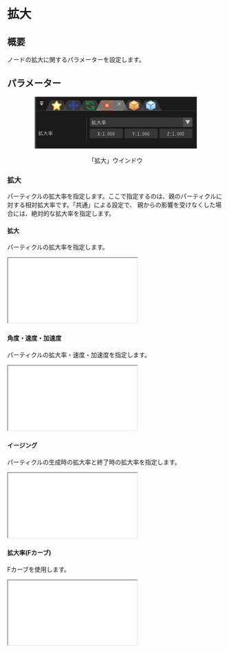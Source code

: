 ﻿# 拡大

## 概要

ノードの拡大に関するパラメーターを設定します。

## パラメーター

<div align="center">
<img src="../../img/Tutorial/04_scale_ja.png">
<p>「拡大」ウインドウ</p>
</div>

### 拡大

パーティクルの拡大率を指定します。ここで指定するのは、親のパーティクルに対する相対拡大率です。「共通」による設定で、 親からの影響を受けなくした場合には、絶対的な拡大率を指定します。

#### 拡大

パーティクルの拡大率を指定します。
<iframe src='../../Effects/viewer_ja.html#References/Scale/scale.efkefc'></iframe>

#### 角度・速度・加速度

パーティクルの拡大率・速度・加速度を指定します。
<iframe src='../../Effects/viewer_ja.html#References/Scale/scale_pva.efkefc'></iframe>

#### イージング

パーティクルの生成時の拡大率と終了時の拡大率を指定します。
<iframe src='../../Effects/viewer_ja.html#References/Scale/scale_easing.efkefc'></iframe>

#### 拡大率(Fカーブ)

Fカーブを使用します。
<iframe src='../../Effects/viewer_ja.html#References/Scale/scale_f_curve.efkefc'></iframe>

